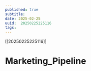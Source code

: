 ```yaml
---
published: true
subtitle: 
date: 2025-02-25
uuid:  20250225225116
tags: 
---
```


[[20250225225116]]

# Marketing_Pipeline
